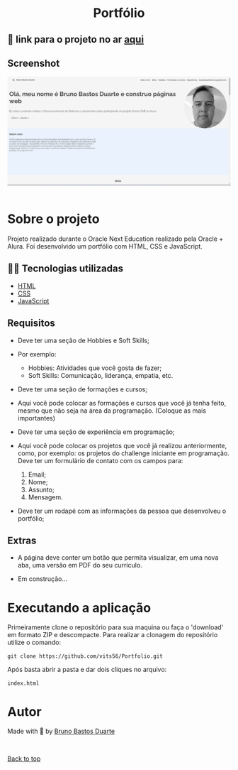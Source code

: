 <div align="center">

# Portfólio

</div>

## 🚀 link para o projeto no ar [aqui](https://vits56.github.io/Portfolio/)


## Screenshot

<div align="center" id="top"> 
  <img src="assets\image-potfolio.png" alt="" />
</div>
<br/>


# Sobre o projeto

Projeto realizado durante o Oracle Next Education realizado pela Oracle + Alura. Foi desenvolvido um portfólio com HTML, CSS e JavaScript.


## 🧑‍💻 Tecnologias utilizadas

- [HTML](https://developer.mozilla.org/pt-BR/docs/Web/HTML)
- [CSS](https://developer.mozilla.org/pt-BR/docs/Web/CSS)
- [JavaScript](https://developer.mozilla.org/pt-BR/docs/Web/JavaScript)


## Requisitos

- Deve ter uma seção de Hobbies e Soft Skills;
- Por exemplo:

   - Hobbies: Atividades que você gosta de fazer;
   - Soft Skills: Comunicação, liderança, empatia, etc.

- Deve ter uma seção de formações e cursos;
- Aqui você pode colocar as formações e cursos que você já tenha feito, mesmo que não seja na área da programação. (Coloque as mais importantes)
- Deve ter uma seção de experiência em programação;
- Aqui você pode colocar os projetos que você já realizou anteriormente, como, por exemplo: os projetos do challenge iniciante em programação.
Deve ter um formulário de contato com os campos para:
   1) Email;
   2) Nome;
   3) Assunto;
   4) Mensagem.
- Deve ter um rodapé com as informações da pessoa que desenvolveu o portfólio;



## Extras

- A página deve conter um botão que permita visualizar, em uma nova aba, uma versão em PDF do seu currículo.

- Em construção...


# Executando a aplicação

Primeiramente clone o repositório para sua maquina ou faça o 'download' em formato ZIP e descompacte. Para realizar a clonagem do repositório utilize o comando:

    git clone https://github.com/vits56/Portfolio.git

Após basta abrir a pasta e dar dois cliques no arquivo:

    index.html


# Autor

Made with 💜 by <a href="https://github.com/vits56" target="_blank">Bruno Bastos Duarte</a>

&#xa0;

<a href="#top">Back to top</a>
